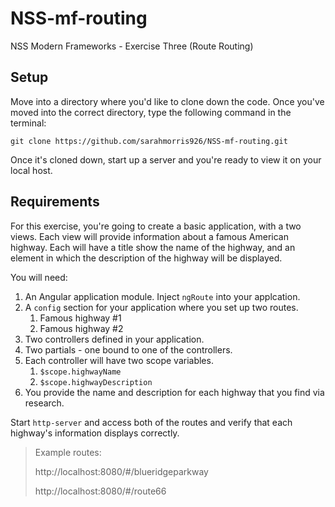 # NSS-mf-routing
NSS Modern Frameworks - Exercise Three (Route Routing)


## Setup

Move into a directory where you'd like to clone down the code. Once you've moved into the correct directory, type the following command in the terminal:
```
git clone https://github.com/sarahmorris926/NSS-mf-routing.git
```
Once it's cloned down, start up a server and you're ready to view it on your local host.

## Requirements

For this exercise, you're going to create a basic application, with a two views. Each view will provide information about a famous American highway. Each will have a title show the name of the highway, and an element in which the description of the highway will be displayed.

You will need:

1. An Angular application module. Inject `ngRoute` into your applcation.
1. A `config` section for your application where you set up two routes.
    1. Famous highway #1
    2. Famous highway #2
1. Two controllers defined in your application.
1. Two partials - one bound to one of the controllers.
1. Each controller will have two scope variables.
    1. `$scope.highwayName`
    1. `$scope.highwayDescription`
1. You provide the name and description for each highway that you find via research.

Start `http-server` and access both of the routes and verify that each highway's information displays correctly.

> Example routes: 
> 
>   http://localhost:8080/#/blueridgeparkway
>   
>   http://localhost:8080/#/route66

